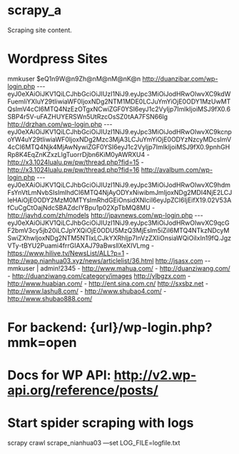 # scrapy_a
Scraping site content.

# Wordpress Sites
mmkuser     $eQ1n9W@n9Zh@nM@nM@nK@n
http://duanzibar.com/wp-login.php 	--- eyJ0eXAiOiJKV1QiLCJhbGciOiJIUzI1NiJ9.eyJpc3MiOiJodHRwOlwvXC9kdWFuemliYXIuY29tIiwiaWF0IjoxNDg2NTM1MDE0LCJuYmYiOjE0ODY1MzUwMTQsImV4cCI6MTQ4NzEzOTgxNCwiZGF0YSI6eyJ1c2VyIjp7ImlkIjoiMSJ9fX0.6SBP4r5V-uFAZHUYERSWn5UtRzcOsSZ0tAA7FSN66lg
http://drzhan.com/wp-login.php 	--- eyJ0eXAiOiJKV1QiLCJhbGciOiJIUzI1NiJ9.eyJpc3MiOiJodHRwOlwvXC9kcnpoYW4uY29tIiwiaWF0IjoxNDg2Mzc3MjA3LCJuYmYiOjE0ODYzNzcyMDcsImV4cCI6MTQ4Njk4MjAwNywiZGF0YSI6eyJ1c2VyIjp7ImlkIjoiMSJ9fX0.9pnhGHRp8K4EqZnKZxzLlgTuorrDjbn6KiM0yAWRXU4
	- http://x3.1024lualu.pw/pw/thread.php?fid=15
	- http://x3.1024lualu.pw/pw/thread.php?fid=16
http://avalbum.com/wp-login.php 	--- eyJ0eXAiOiJKV1QiLCJhbGciOiJIUzI1NiJ9.eyJpc3MiOiJodHRwOlwvXC9hdmFsYnVtLmNvbSIsImlhdCI6MTQ4NjAyODYxNiwibmJmIjoxNDg2MDI4NjE2LCJleHAiOjE0ODY2MzM0MTYsImRhdGEiOnsidXNlciI6eyJpZCI6IjEifX19.02V53AfCuCgCtOajNdcSBAZdcIYBpu1p02XpTbMQ8MU
	- http://javhd.com/zh/models
http://jpavnews.com/wp-login.php 	--- eyJ0eXAiOiJKV1QiLCJhbGciOiJIUzI1NiJ9.eyJpc3MiOiJodHRwOlwvXC9qcGF2bmV3cy5jb20iLCJpYXQiOjE0ODU5MzQ3MjEsIm5iZiI6MTQ4NTkzNDcyMSwiZXhwIjoxNDg2NTM5NTIxLCJkYXRhIjp7InVzZXIiOnsiaWQiOiIxIn19fQ.JgzVTy-tBYU2Puami4frrGIAXAJ79aBwsllXeXIVLmg
	- https://www.hilive.tv/NewsList/ALL?p=1
	- http://wap.nianhua03.xyz/news/articlelist/36.html
http://jsasx.com -- mmkuser | admin!2345
	- http://www.mahua.com/
	- http://duanziwang.com/
	- http://duanziwang.com/category/images
http://ylbgzx.com
	- http://www.huabian.com/
	- http://ent.sina.com.cn/
http://sxsbz.net
	- http://www.lashu8.com/
	- http://www.shubao4.com/
	- http://www.shubao888.com/
	
# For backend: {url}/wp-login.php?mmk=open

# Docs for WP API: http://v2.wp-api.org/reference/posts/

# Start spider scraping with logs
scrapy crawl scrape_nianhua03 —set LOG_FILE=logfile.txt